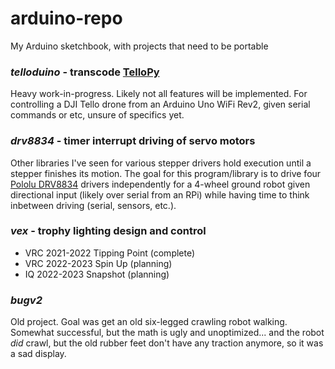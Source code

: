 
# arduino-repo

My Arduino sketchbook, with projects that need to be portable

### *telloduino* - transcode [TelloPy](https://github.com/hanyazou/TelloPy)

Heavy work-in-progress. Likely not all features will be implemented. For controlling a DJI Tello drone from an Arduino Uno WiFi Rev2, given serial commands or etc, unsure of specifics yet.

### *drv8834* - timer interrupt driving of servo motors

Other libraries I've seen for various stepper drivers hold execution until a stepper finishes its motion. The goal for this program/library is to drive four [Pololu DRV8834](https://www.pololu.com/product/2134) drivers independently for a 4-wheel ground robot given directional input (likely over serial from an RPi) while having time to think inbetween driving (serial, sensors, etc.).

### *vex* - trophy lighting design and control

- VRC 2021-2022 Tipping Point (complete)
- VRC 2022-2023 Spin Up (planning)
- IQ 2022-2023 Snapshot (planning)

### *bugv2*

Old project. Goal was get an old six-legged crawling robot walking. Somewhat successful, but the math is ugly and unoptimized... and the robot *did* crawl, but the old rubber feet don't have any traction anymore, so it was a sad display.
